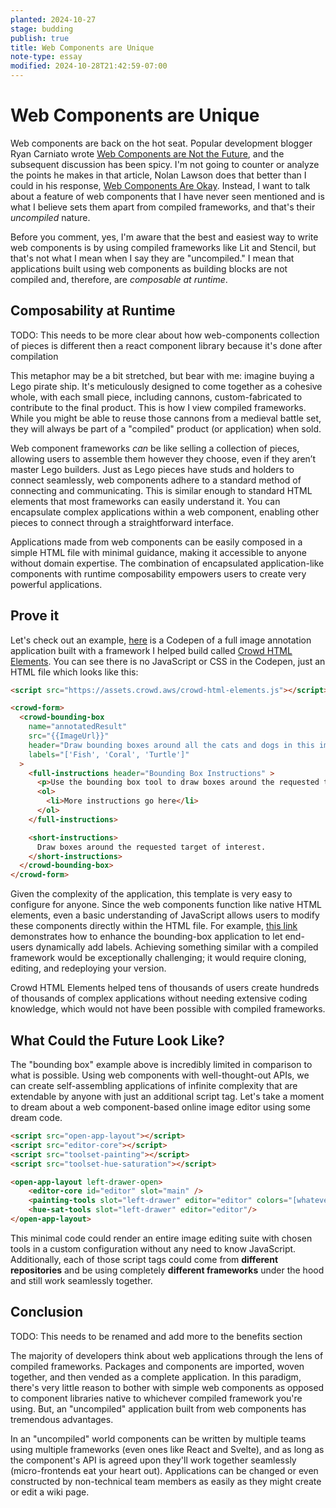 ```yaml
---
planted: 2024-10-27
stage: budding
publish: true
title: Web Components are Unique
note-type: essay
modified: 2024-10-28T21:42:59-07:00
---
```

# Web Components are Unique

Web components are back on the hot seat. Popular development blogger Ryan Carniato wrote [Web Components are Not the Future](https://dev.to/ryansolid/maybe-web-components-are-not-the-future-hfh), and the subsequent discussion has been spicy. I'm not going to counter or analyze the points he makes in that article, Nolan Lawson does that better than I could in his response, [Web Components Are Okay](https://nolanlawson.com/2024/09/28/web-components-are-okay/). Instead, I want to talk about a feature of web components that I have never seen mentioned and is what I believe sets them apart from compiled frameworks, and that's their *uncompiled* nature.

Before you comment, yes, I'm aware that the best and easiest way to write web components is by using compiled frameworks like Lit and Stencil, but that's not what I mean when I say they are "uncompiled." I mean that applications built using web components as building blocks are not compiled and, therefore, are *composable at runtime*.
## Composability at Runtime
TODO: This needs to be more clear about how web-components collection of pieces is different then a react component library because it's done after compilation

This metaphor may be a bit stretched, but bear with me: imagine buying a Lego pirate ship. It's meticulously designed to come together as a cohesive whole, with each small piece, including cannons, custom-fabricated to contribute to the final product. This is how I view compiled frameworks. While you might be able to reuse those cannons from a medieval battle set, they will always be part of a "compiled" product (or application) when sold.

Web component frameworks *can* be like selling a collection of pieces, allowing users to assemble them however they choose, even if they aren’t master Lego builders. Just as Lego pieces have studs and holders to connect seamlessly, web components adhere to a standard method of connecting and communicating. This is similar enough to standard HTML elements that most frameworks can easily understand it. You can encapsulate complex applications within a web component, enabling other pieces to connect through a straightforward interface. 

Applications made from web components can be easily composed in a simple HTML file with minimal guidance, making it accessible to anyone without domain expertise. The combination of encapsulated application-like components with runtime composability empowers users to create very powerful applications.
## Prove it

Let's check out an example, [here](https://codepen.io/sagemaker_crowd_html_elements/pen/XWpJGad) is a Codepen of a full image annotation application built with a framework I helped build called [Crowd HTML Elements](https://blog.mturk.com/mturk-introduces-crowd-html-elements-a-library-of-easy-to-use-task-interfaces-for-bounding-box-35bb9c860069). You can see there is no JavaScript or CSS in the Codepen, just an HTML file which looks like this:
```html
<script src="https://assets.crowd.aws/crowd-html-elements.js"></script>

<crowd-form>
  <crowd-bounding-box
    name="annotatedResult"
    src="{{ImageUrl}}"
    header="Draw bounding boxes around all the cats and dogs in this image"
    labels="['Fish', 'Coral', 'Turtle']"
  >
    <full-instructions header="Bounding Box Instructions" >
      <p>Use the bounding box tool to draw boxes around the requested target of interest:</p>
      <ol>
        <li>More instructions go here</li>
      </ol>
    </full-instructions>

    <short-instructions>
      Draw boxes around the requested target of interest.
    </short-instructions>
  </crowd-bounding-box>
</crowd-form>  
```

Given the complexity of the application, this template is very easy to configure for anyone. Since the web components function like native HTML elements, even a basic understanding of JavaScript allows users to modify these components directly within the HTML file. For example, [this link](https://github.com/aws-samples/amazon-sagemaker-ground-truth-task-uis/blob/master/images/bounding-box-custom-labels.liquid.html) demonstrates how to enhance the bounding-box application to let end-users dynamically add labels. Achieving something similar with a compiled framework would be exceptionally challenging; it would require cloning, editing, and redeploying your version.

Crowd HTML Elements helped tens of thousands of users create hundreds of thousands of complex applications without needing extensive coding knowledge, which would not have been possible with compiled frameworks.
## What Could the Future Look Like?

The "bounding box" example above is incredibly limited in comparison to what is possible. Using web components with well-thought-out APIs, we can create self-assembling applications of infinite complexity that are extendable by anyone with just an additional script tag. Let's take a moment to dream about a web component-based online image editor using some dream code.

```html
<script src="open-app-layout"></script>
<script src="editor-core"></script>
<script src="toolset-painting"></script>
<script src="toolset-hue-saturation"></script>

<open-app-layout left-drawer-open>
	<editor-core id="editor" slot="main" />
	<painting-tools slot="left-drawer" editor="editor" colors="[whatever you want]" />
	<hue-sat-tools slot="left-drawer" editor="editor"/>
</open-app-layout>
```

This minimal code could render an entire image editing suite with chosen tools in a custom configuration without any need to know JavaScript. Additionally, each of those script tags could come from **different repositories** and be using completely **different frameworks** under the hood and still work seamlessly together.
## Conclusion
TODO: This needs to be renamed and add more to the benefits section

The majority of developers think about web applications through the lens of compiled frameworks. Packages and components are imported, woven together, and then vended as a complete application. In this paradigm, there's very little reason to bother with simple web components as opposed to component libraries native to whichever compiled framework you're using. But, an "uncompiled" application built from web components has tremendous advantages. 

In an "uncompiled" world components can be written by multiple teams using multiple frameworks (even ones like React and Svelte), and as long as the component's API is agreed upon they'll work together seamlessly (micro-frontends eat your heart out). Applications can be changed or even constructed by non-technical team members as easily as they might create or edit a wiki page. 



